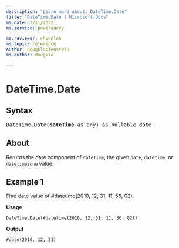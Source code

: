 ```yaml
---
description: "Learn more about: DateTime.Date"
title: "DateTime.Date | Microsoft Docs"
ms.date: 3/11/2022
ms.service: powerquery

ms.reviewer: ehvonleh
ms.topic: reference
author: dougklopfenstein
ms.author: dougklo

---
```

# DateTime.Date

## Syntax

<pre>
DateTime.Date(<b>dateTime</b> as any) as nullable date 
</pre>
  
## About

Returns the date component of `dateTime`, the given `date`, `datetime`, or `datetimezone` value.

## Example 1

Find date value of #datetime(2010, 12, 31, 11, 56, 02).

**Usage**

```powerquery-m
DateTime.Date(#datetime(2010, 12, 31, 11, 56, 02))
```

**Output**

`#date(2010, 12, 31)`

